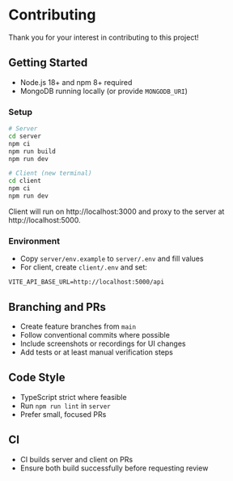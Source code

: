 # Contributing

Thank you for your interest in contributing to this project!

## Getting Started

- Node.js 18+ and npm 8+ required
- MongoDB running locally (or provide `MONGODB_URI`)

### Setup

```bash
# Server
cd server
npm ci
npm run build
npm run dev

# Client (new terminal)
cd client
npm ci
npm run dev
```

Client will run on http://localhost:3000 and proxy to the server at http://localhost:5000.

### Environment

- Copy `server/env.example` to `server/.env` and fill values
- For client, create `client/.env` and set:

```
VITE_API_BASE_URL=http://localhost:5000/api
```

## Branching and PRs

- Create feature branches from `main`
- Follow conventional commits where possible
- Include screenshots or recordings for UI changes
- Add tests or at least manual verification steps

## Code Style

- TypeScript strict where feasible
- Run `npm run lint` in `server`
- Prefer small, focused PRs

## CI

- CI builds server and client on PRs
- Ensure both build successfully before requesting review
